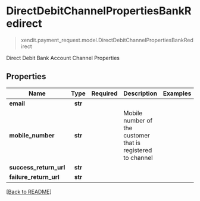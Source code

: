 # DirectDebitChannelPropertiesBankRedirect
> xendit.payment_request.model.DirectDebitChannelPropertiesBankRedirect

Direct Debit Bank Account Channel Properties

## Properties
| Name | Type | Required | Description | Examples |
|------------|:-------------:|:-------------:|-------------|:-------------:|
| **email** | **str** | |   |  |
| **mobile_number** | **str** | | Mobile number of the customer that is registered to channel  |  |
| **success_return_url** | **str** | |   |  |
| **failure_return_url** | **str** | |   |  |


[[Back to README]](../../README.md)


